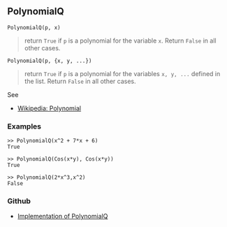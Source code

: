 ## PolynomialQ
 
```
PolynomialQ(p, x)
```

> return `True` if `p` is a polynomial for the variable `x`. Return `False` in all other cases.
 
```
PolynomialQ(p, {x, y, ...})
```

> return `True` if `p` is a polynomial for the variables `x, y, ...` defined in the list. Return `False` in all other cases.

See
* [Wikipedia: Polynomial](https://en.wikipedia.org/wiki/Polynomial)

### Examples

```
>> PolynomialQ(x^2 + 7*x + 6) 
True

>> PolynomialQ(Cos(x*y), Cos(x*y))
True

>> PolynomialQ(2*x^3,x^2) 
False
```
### Github
* [Implementation of PolynomialQ](https://github.com/axkr/symja_android_library/blob/master/symja_android_library/matheclipse-core/src/main/java/org/matheclipse/core/builtin/Algebra.java#L3197) 
